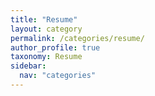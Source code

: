 ```yaml
---
title: "Resume"
layout: category
permalink: /categories/resume/
author_profile: true
taxonomy: Resume
sidebar:
  nav: "categories"
---
```

